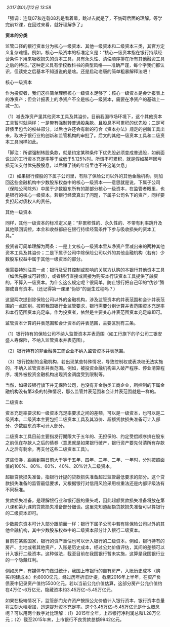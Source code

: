
 _2017年01月12日 13:58_

「强调：连载07和连载08若是看着晕，跳过去就是了，不妨碍后面的理解。等学完前12课，在回过来看，就好理解多了」

**资本的分类**

监管口径的银行资本分为核心一级资本、其他一级资本和二级资本三类，其官方定义复杂难懂。例如，核心一级资本的标准定义是：“核心一级资本指在银行持续经营条件下用来吸收损失的资本工具，具有永久性、清偿顺序排在所有其他融资工具之后的特征。”这种定义具有学校教科书的典型风格——准确严谨，每个字我们都认识，但读完之后基本不知道说的是啥。还是启动老唐的简单粗暴解释法吧！

核心一级资本

作为投资者，我们这样简单理解核心一级资本足够了：核心一级资本是会计报表上的净资产；但会计报表上的净资产不全是核心一级资本，需要在净资产的基础上一减一加。

（1）减去净资产里其他资本工具及其溢价。目前我国市场环境下，这个其他资本工具暂时就两样：一是带有强制转普通股条款、且股息不可累积的优先股；二是可转债里包含的权益部分。以后也许还会有新的符合《资本办法》规定的创新工具出来，取决于银行业的创新和监管机构的审批了。后文的其他一级资本工具和二级资本工具同样如此。

「脚注：所谓强制转股条款，就是约定某种条件下优先股必须变成普通股，如前面说过的工行资本充足率等于或低于5.125%时。所谓不可累积，就是假如某年因亏损无法支付优先股股息，以后赚了钱的年份里也不补这笔欠息」

（2）如果银行控股的下属子公司里，有除了保险公司以外的其他金融机构，则加回这些金融机构中少数股东权益中的核心一级资本——意思就是说，下属子公司（保险公司除外）中属于少数股东所有的那部分核心一级资本，在监管者眼里，也是银行的核心一级资本。若银行经营真出了问题，下属子公司名下的资产，同样要负担起对债权人的责任。

其他一级资本

同样，其他一级资本的标准定义是：“非累积性的、永久性的、不带有利率跳升及其他赎回调控，本金和收益都应在银行持续经营条件下参与吸收损失的资本工具。” 

投资者可简单理解为两条：一是上文核心一级资本里从净资产里减出来的两种其他资本工具及其溢价；二是下属子公司中除保险公司以外的其他金融机构（若有）少数股东权益中属于其他一级资本的部分。

但需要特别注意一点：银行及受其控制或影响的关联方认购的本银行其他资本工具（如优先股或可转债），或者银行直接或间接为购买本行该资本工具提供了融资的，不算入一级资本。为什么这么规定呢？很简单，防止银行把自己印的“伪钞”腾挪成自有资本。（还记得第一课里“伪钞”的诞生过程吗？）

这里两次提到除保险公司以外的金融机构，涉及监管资本的并表范围和会计并表范围的一点区别。按照我国银行业监管要求，银行需要分别计算并表范围资本充足率和本行范围资本充足率。作为投资者，依然是主要关心并表范围资本充足率即可。

监管资本计算的并表范围和会计资本的并表范围，主要区别有三条。

（1）银行持有的保险公司不纳入监管资本并表范围（如工行旗下的子公司工银安盛人寿保险，不纳入监管资本并表范围）。

（2）银行持有的非金融类工商企业不纳入监管资本并表范围。

（3）银行控制的金融机构，若出现某些特殊情况，导致控制权或表决权无法实施的，不纳入监管资本并表范围。例如，被投资金融机构进入破产程序、停业清算程序，境外被投资金融机构出现资金调度受到限制等。

当然，如果该银行旗下并无保险公司，也没有非金融类工商企业，所控制的下属金融机构没有第3条的特殊情况，那么监管并表范围和会计并表范围就是一样的。

二级资本

资本充足率要求和一级资本充足率要求之间的差额，可以是一级资本，也可以是二级资本。二级资本主要包括二级资本工具及其溢价、超额贷款损失准备可计入部分、少数股东资本可计入部分。

二级资本工具目前主要指发行期限大于五年的、无担保的、约定受偿顺序排在股东之前但在存款人之后的债券（意思就是如果银行破产，银行资产要先付清所有存款人之后有剩余，再支付这些二级资本工具）。

这些债券，距离到期日前大于等于五年、四年、三年、二年、一年时，分别按照面值的100%、80%、60%、40%、20%计入二级资本。

超额贷款损失准备，指银行计提的贷款损失准备超过监管最低要求的部分。这个贷款损失准备的监管最低要求，又根据银行对信用风险采用权重法还是内部评级法有不同标准。

贷款损失准备，是理解银行业和银行股的重头戏，因此超额贷款损失准备将放在第八课和第九课的贷款损失准备部分细谈。这里先知道超额贷款损失准备可以算银行的二级资本即可。

少数股东资本可计入部分跟前面一样：银行下属子公司中若有除保险公司以外的其他金融机构，其中少数股东权益中的二级资本部分计入银行二级资本。

目前在某些国家，银行的资产重估也可以计入银行的二级资本。例如，银行持有的房产、土地或者其他资产，入账是历史成本，经过公允价值评估，其间的差额可以计入银行二级资本。这种做法，截至目前在我国银行暂未实施，这算是我国银行业的一个隐藏红利。

例如房产，有媒体专门做过统计，我国上市银行的自有房产，入账历史成本（购买/购建成本）约8000亿元，经过历年折旧计提，截至2016年上半年，在资产负债表中记录资产值约5500亿元。若以当前公允价值估算，这部分房产公允价值约在4万亿~6万亿元，隐藏资本约3.45万亿~5.45万亿元。

如果在极端情况下，监管部门允许资产按照公允价值计入银行资本，银行资本总量将立刻大幅增加，迅速提升资本充足率。这个3.45万亿~5.45万亿元是什么概念呢？可以用两个数字对比理解：（1）2015年全年，上市银行净利润总和1.28万亿元；（2）截至2015年末，上市银行不良贷款总额9942亿元。

